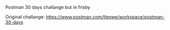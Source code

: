 Postman 30 days challange but in frisby

Original challange: https://www.postman.com/tlenwe/workspace/postman-30-days
